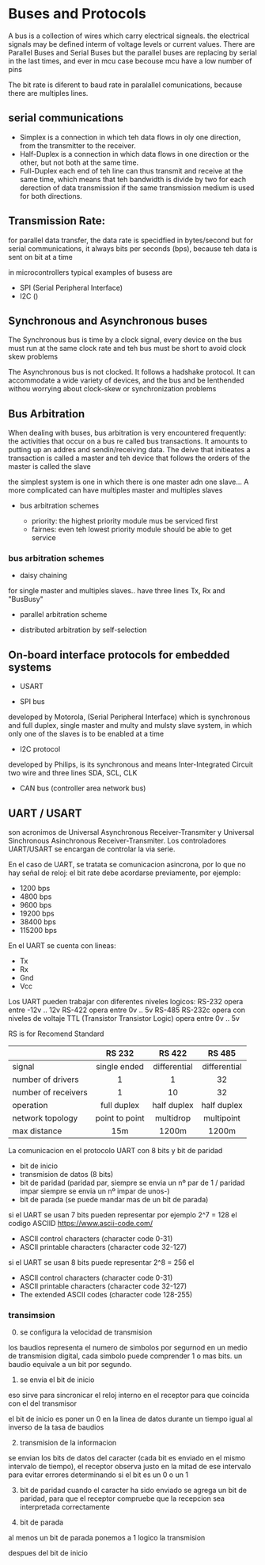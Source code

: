 # Buses and Protocols

A bus is a collection of wires which carry electrical signeals. the electrical signals may be defined interm of voltage levels or current values. There are Parallel Buses and Serial Buses but the parallel buses are replacing by serial in the last times, and ever in mcu case becouse mcu have a low number of pins

The bit rate is diferent to baud rate in paralallel comunications, because there are multiples lines.


## serial communications

- Simplex
is a connection in which teh data flows in oly one direction, from the transmitter to the receiver.
- Half-Duplex
is a connection in which data flows in one direction or the other, but not both at the same time.
- Full-Duplex
each end of teh line can thus transmit and receive at the same time, which means that teh bandwidth is divide by two for each derection of data transmission if the same transmission medium is used for both directions.


## Transmission Rate:

for parallel data transfer, the data rate is specidfied in bytes/second but for serial communications, it always bits per seconds (bps), because teh data is sent on bit at a time

in microcontrollers typical examples of busess are

- SPI (Serial Peripheral Interface)
- I2C ()

## Synchronous and Asynchronous buses

The Synchronous bus is time by a clock signal, every device on the bus must run at the same clock rate and teh bus must be short to avoid clock skew problems

The Asynchronous bus is not clocked. It follows a hadshake protocol. It can accommodate a wide variety of devices, and the bus and be lenthended withou worrying about clock-skew or synchronization problems

## Bus Arbitration

When dealing with buses, bus arbitration is very encountered frequently: the activities that occur on a bus re called bus transactions. It amounts to putting up an addres and sendin/receiving data.  The deive that initieates a transaction is called a master and teh device that follows the orders of the master is called the slave

the simplest system is one in which there is one master adn one slave... A more complicated can have multiples master and multiples slaves

- bus arbitration schemes

  + priority: the highest priority module mus be serviced first
  + fairnes: even teh lowest priority module should be able to get service


### bus arbitration schemes

- daisy chaining

for single master and multiples slaves.. have three lines Tx, Rx and "BusBusy"

- parallel arbitration scheme

- distributed arbitration by self-selection


## On-board interface protocols for embedded systems

- USART

- SPI bus

developed by Motorola, (Serial Peripheral Interface) which is synchronous and full duplex, single master and multy and mulsty slave system, in which only one of the slaves is to be enabled at a time

- I2C protocol

developed by Philips, is its synchronous and means Inter-Integrated Circuit two wire and three lines SDA, SCL, CLK

- CAN bus (controller area network bus)





## UART / USART

son acronimos de Universal Asynchronous Receiver-Transmiter y Universal Sinchronous Asinchronous Receiver-Transmiter. Los controladores UART/USART se encargan de controlar la via serie.

En el caso de UART, se tratata se comunicacion asincrona, por lo que no hay señal de reloj: el bit rate debe acordarse previamente, por ejemplo:

-   1200 bps
-   4800 bps
-   9600 bps
-  19200 bps
-  38400 bps
- 115200 bps




En el UART se cuenta con lineas:

- Tx
- Rx
- Gnd
- Vcc


Los UART pueden trabajar con diferentes niveles logicos:
RS-232 opera entre -12v .. 12v
RS-422 opera entre   0v ..  5v
RS-485
RS-232c opera con niveles de voltaje TTL (Transistor Transistor Logic) opera entre   0v ..  5v

RS is for Recomend Standard


|                     |       RS 232    |      RS 422    |      RS 485    |
|---------------------|:---------------:|:--------------:|:--------------:|
| signal              |  single ended   | differential   | differential   |
| number of drivers   |  1              | 1              | 32             |
| number of receivers |  1              | 10             | 32             |
| operation           |  full duplex    | half duplex    | half duplex    |
| network topology    |  point to point | multidrop      | multipoint     |
| max distance        |     15m         | 1200m          | 1200m          |


La comunicacion en el protocolo UART con 8 bits y bit de paridad

- bit de inicio
- transmision de datos (8 bits)
- bit de paridad (paridad par, siempre se envia un nº par de 1 / paridad impar siempre se envia un nº impar de unos-)
- bit de parada (se puede mandar mas de un bit de parada)


si el UART se usan 7 bits  pueden representar por ejemplo 2^7 = 128 el codigo ASCIID https://www.ascii-code.com/
- ASCII control characters (character code 0-31)
- ASCII printable characters (character code 32-127)


si el UART se usan 8 bits puede representar 2^8 = 256 el
- ASCII control characters (character code 0-31)
- ASCII printable characters (character code 32-127)
- The extended ASCII codes (character code 128-255)



### transimsion

0. se configura la velocidad de transmision

los baudios representa el numero de simbolos por segurnod en un medio de transmision digital, cada simbolo puede comprender 1 o mas bits. un baudio equivale a un bit por segundo.


1. se envia el bit de inicio

eso sirve para sincronicar el reloj interno en el receptor para que coincida con el del transmisor

el bit de inicio es poner un 0 en la linea de datos durante un tiempo igual al inverso de la tasa de baudios


2. transmision de la informacion

se envian los bits de datos del caracter (cada bit es enviado en el mismo intervalo de tiempo), el receptor observa justo en la mitad de ese intervalo para evitar errores determinando si el bit es un 0 o un 1




3. bit de paridad
cuando el caracter ha sido enviado se agrega un bit de paridad, para que el receptor compruebe que la recepcion sea interpretada correctamente

4. bit de parada

al menos un bit de parada
ponemos a 1 logico la transmision


despues del bit de inicio 